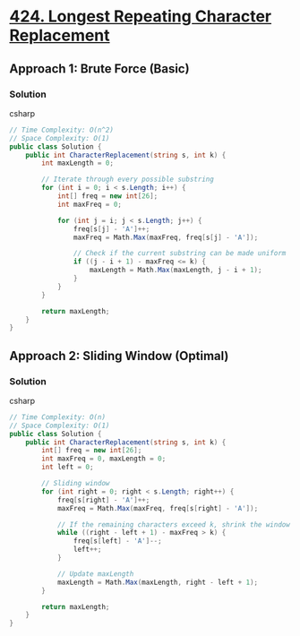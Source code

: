 # [424. Longest Repeating Character Replacement](https://leetcode.com/problems/longest-repeating-character-replacement/)

## Approach 1: Brute Force (Basic)

### Solution
csharp
```csharp
// Time Complexity: O(n^2)
// Space Complexity: O(1)
public class Solution {
    public int CharacterReplacement(string s, int k) {
        int maxLength = 0;

        // Iterate through every possible substring
        for (int i = 0; i < s.Length; i++) {
            int[] freq = new int[26];
            int maxFreq = 0;

            for (int j = i; j < s.Length; j++) {
                freq[s[j] - 'A']++;
                maxFreq = Math.Max(maxFreq, freq[s[j] - 'A']);

                // Check if the current substring can be made uniform
                if ((j - i + 1) - maxFreq <= k) {
                    maxLength = Math.Max(maxLength, j - i + 1);
                }
            }
        }

        return maxLength;
    }
}
```

## Approach 2: Sliding Window (Optimal)

### Solution
csharp
```csharp
// Time Complexity: O(n)
// Space Complexity: O(1)
public class Solution {
    public int CharacterReplacement(string s, int k) {
        int[] freq = new int[26];
        int maxFreq = 0, maxLength = 0;
        int left = 0;

        // Sliding window
        for (int right = 0; right < s.Length; right++) {
            freq[s[right] - 'A']++;
            maxFreq = Math.Max(maxFreq, freq[s[right] - 'A']);

            // If the remaining characters exceed k, shrink the window
            while ((right - left + 1) - maxFreq > k) {
                freq[s[left] - 'A']--;
                left++;
            }

            // Update maxLength
            maxLength = Math.Max(maxLength, right - left + 1);
        }

        return maxLength;
    }
}
```

